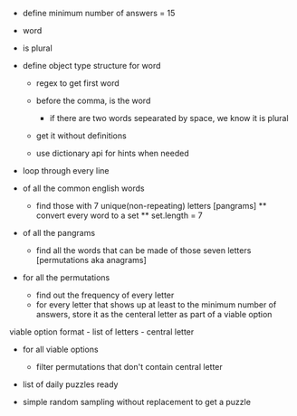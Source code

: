 - define minimum number of answers = 15

- word
- is plural

- define object type structure for word

  - regex to get first word
  - before the comma, is the word

    - if there are two words sepearated by space, we know it is plural

  - get it without definitions
  - use dictionary api for hints when needed

- loop through every line

- of all the common english words

  - find those with 7 unique(non-repeating) letters [pangrams]
    ** convert every word to a set
    ** set.length = 7

- of all the pangrams

  - find all the words that can be made of those seven letters [permutations aka anagrams]

- for all the permutations
  - find out the frequency of every letter
  - for every letter that shows up at least to the minimum number of answers, store it as the centeral letter as part of a viable option

viable option format - list of letters - central letter

- for all viable options

  - filter permutations that don't contain central letter

- list of daily puzzles ready

- simple random sampling without replacement to get a puzzle

